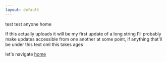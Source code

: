 ```yaml
---
layout: default
---
```


test test anyone home

If this actually uploads it will be my first update of a long string 
I'll probably make updates accessible from one another at some point, if anything that'll be under this text oml this takes ages

let's navigate [home](https://nopeika.github.io)
